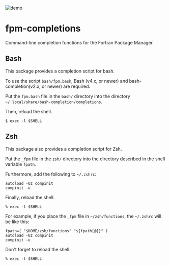 ![demo](https://github.com/ShinobuAmasaki/fpm-completions/assets/100006043/635de99f-e562-4d86-b05c-92697fe075f0)

# fpm-completions
Command-line completion functions for the Fortran Package Manager.

## Bash
This package provides a completion script for bash. 

To use the script `bash/fpm.bash`, Bash (v4.x, or newer) and bash-completion(v2.x, or newer) are required.

Put the `fpm.bash` file in the `bash/` directory into the directory `~/.local/share/bash-completion/completions`.

Then, reload the shell.
```shell
$ exec -l $SHELL
```

## Zsh

This package also provides a completion script for Zsh.

Put the `_fpm` file in the `zsh/` directory into the directory described in the shell variable `fpath`.

Furthermore, add the following to `~/.zshrc`:
```shell
autoload -Uz compinit
compinit -u
```

Finally, reload the shell.
```shell
% exec -l $SHELL
```

For example, if you place the `_fpm` file in `~/zsh/functions`, the `~/.zshrc` will be like this:

```shell
fpath=( "$HOME/zsh/functions" "${fpath[@]}" )
autoload -Uz compinit
compinit -u
```

Don't forget to reload the shell. 
```shell
% exec -l $SHELL
```
